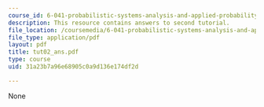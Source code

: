 ```yaml
---
course_id: 6-041-probabilistic-systems-analysis-and-applied-probability-spring-2006
description: This resource contains answers to second tutorial.
file_location: /coursemedia/6-041-probabilistic-systems-analysis-and-applied-probability-spring-2006/31a23b7a96e68905c0a9d136e174df2d_tut02_ans.pdf
file_type: application/pdf
layout: pdf
title: tut02_ans.pdf
type: course
uid: 31a23b7a96e68905c0a9d136e174df2d

---
```

None